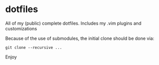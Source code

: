 dotfiles
========

All of my (public) complete dotfiles. Includes my .vim plugins and customizations

Because of the use of submodules, the initial clone should be done via:

    git clone --recursive ...

Enjoy
